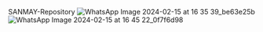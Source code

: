 SANMAY-Repository
![WhatsApp Image 2024-02-15 at 16 35 39_be63e25b](https://github.com/SanmayJainac/Sanmay/assets/160122082/144b6ec1-51d2-4747-8526-9db342aa4da6)
![WhatsApp Image 2024-02-15 at 16 45 22_0f7f6d98](https://github.com/SanmayJainac/Sanmay/assets/160122082/3095a295-133b-4693-b105-4e6d4cb7456a)



